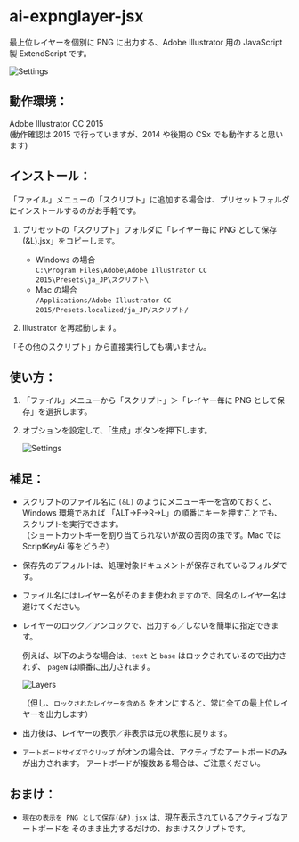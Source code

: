 ai-expnglayer-jsx
=================
最上位レイヤーを個別に PNG に出力する、Adobe Illustrator 用の JavaScript 製 ExtendScript です。

![Settings](https://raw.githubusercontent.com/gootara-org/ai-expnglayer-jsx/master/images/settings_ja.png "Settings")


動作環境：
----------------
Adobe Illustrator CC 2015  
(動作確認は 2015 で行っていますが、2014 や後期の CSx でも動作すると思います)


インストール：
----------------
「ファイル」メニューの「スクリプト」に追加する場合は、プリセットフォルダにインストールするのがお手軽です。

1. プリセットの「スクリプト」フォルダに「レイヤー毎に PNG として保存(&L).jsx」をコピーします。

    + Windows の場合  
      `C:\Program Files\Adobe\Adobe Illustrator CC 2015\Presets\ja_JP\スクリプト\`
    + Mac の場合  
      `/Applications/Adobe Illustrator CC 2015/Presets.localized/ja_JP/スクリプト/`


2. Illustrator を再起動します。

「その他のスクリプト」から直接実行しても構いません。


使い方：
----------------
1. 「ファイル」メニューから「スクリプト」＞「レイヤー毎に PNG として保存」を選択します。       

2. オプションを設定して、「生成」ボタンを押下します。  

    ![Settings](https://raw.githubusercontent.com/gootara-org/ai-expnglayer-jsx/master/images/settings_ja.png "Settings")


補足：
----------------
  + スクリプトのファイル名に `(&L)` のようにメニューキーを含めておくと、Windows 環境であれば
   「ALT→F→R→L」の順番にキーを押すことでも、スクリプトを実行できます。  
  （ショートカットキーを割り当てられないが故の苦肉の策です。Mac では ScriptKeyAi 等をどうぞ）

  + 保存先のデフォルトは、処理対象ドキュメントが保存されているフォルダです。

  + ファイル名にはレイヤー名がそのまま使われますので、同名のレイヤー名は避けてください。

  + レイヤーのロック／アンロックで、出力する／しないを簡単に指定できます。  

    例えば、以下のような場合は、`text` と `base` はロックされているので出力されず、
    `pageN` は順番に出力されます。

    ![Layers](https://raw.githubusercontent.com/gootara-org/ai-expnglayer-jsx/master/images/layers.png "Layers")

    （但し、`ロックされたレイヤーを含める` をオンにすると、常に全ての最上位レイヤーを出力します）

  + 出力後は、レイヤーの表示／非表示は元の状態に戻ります。

  + `アートボードサイズでクリップ` がオンの場合は、アクティブなアートボードのみが出力されます。
    アートボードが複数ある場合は、ご注意ください。


おまけ：  
----------------
  + `現在の表示を PNG として保存(&P).jsx` は、現在表示されているアクティブなアートボードを
    そのまま出力するだけの、おまけスクリプトです。
